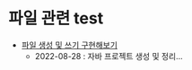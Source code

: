 # 파일 관련 test
- [파일 생성 및 쓰기 구현해보기](https://velog.io/@heyjeong-go/Java-%EB%82%B4-%EB%A7%98%EB%8C%80%EB%A1%9C-%EA%B3%BC%EC%A0%9C-1%ED%83%84)
  + 2022-08-28 : 자바 프로젝트 생성 및 정리...